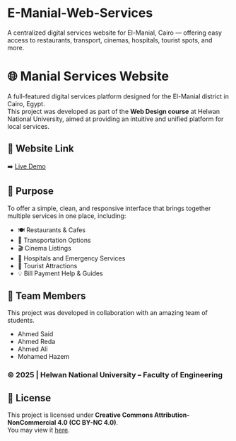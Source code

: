 # E-Manial-Web-Services
A centralized digital services website for El-Manial, Cairo — offering easy access to restaurants, transport, cinemas, hospitals, tourist spots, and more.

# 🌐 Manial Services Website

A full-featured digital services platform designed for the El-Manial district in Cairo, Egypt.  
This project was developed as part of the **Web Design course** at Helwan National University, aimed at providing an intuitive and unified platform for local services.

## 📌 Website Link

➡️ [Live Demo](https://manylawi.github.io/E-Manial-Web-Services/)


## 🎯 Purpose

To offer a simple, clean, and responsive interface that brings together multiple services in one place, including:

- 🍽️ Restaurants & Cafes
- 🚕 Transportation Options
- 🎬 Cinema Listings
- 🏥 Hospitals and Emergency Services
- 📍 Tourist Attractions
- 💡 Bill Payment Help & Guides

## 👥 Team Members

This project was developed in collaboration with an amazing team of students.
- Ahmed Said
- Ahmed Reda
- Ahmed Ali
- Mohamed Hazem

### ©️ 2025 | Helwan National University – Faculty of Engineering
## 🔐 License

This project is licensed under **Creative Commons Attribution-NonCommercial 4.0 (CC BY-NC 4.0)**.  
You may view it [here](https://creativecommons.org/licenses/by-nc/4.0/).

